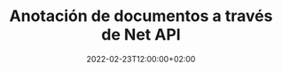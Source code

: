 ---
############################# Static ############################
layout: "product"
date: 2022-02-23T12:00:00+02:00
draft: false

product: "Annotation"
product_tag: "annotation"
platform: "Net"
platform_tag: "net"

############################# Head ############################
head_title: "API de anotación de documentos de red | Ver y anotar PDF Word Excel PPTX Imágenes"
head_description: "API de anotación de documentos de red. Ver, etiquetar, comentar y anotar PDF Word DOCX, Excel XLSX, PPTX, EML EMLX, VSS VSD, OTP, CAD y formatos de archivo de imagen."

############################# Header ##########################
title: "Anotación de documentos a través de Net API"
description: "Cree aplicaciones de red con capacidades para ver y anotar PDF, HTML, MS Office y otros formatos de documentos sin instalar ningún software externo."
button:
    enable: true
    icon: "fas fa-arrow-down"
    label: "Descargue prueba gratis"
    link: "https://downloads.groupdocs.com/annotation/net"

############################# SubMenu #########################
submenu:
    enable: true
    
    left:
        img_alt: "GroupDocs.Annotation for Net"
        image: "https://www.groupdocs.cloud/templates/groupdocs/images/product-logos/groupdocs-annotation-net.png"
        product: "GroupDocs.Annotation"
        platform: "Net"

    middle:
        button:
            # button loop
            - link: "#features"
              text: "Características"

            # button loop
            - link: "https://products.groupdocs.app/annotation"
              text: "demostraciones en vivo"

            # button loop
            - link: "https://purchase.groupdocs.com/pricing/annotation/net"
              text: "Precios"

    right:
        link_download: "https://downloads.groupdocs.com/annotation"
        link_learn: "https://docs.groupdocs.com/annotation/net/"
        link_buy: "https://purchase.groupdocs.com"

############################# Overview ############################
overview:
    enable: true
    content: |
      GroupDocs.Annotation Net API es un producto que le permite trabajar con anotaciones en documentos en diferentes plataformas y sistemas operativos, como Android, MacOS, Linux, Windows. GroupDocs.Annotation proporciona una biblioteca con API simple que brinda muchas ventajas: por ejemplo, si necesita mantener los datos confidenciales o elegir cuánta energía necesita para trabajar con la biblioteca, o cambiar parcialmente el trabajo con anotaciones, la biblioteca es muy ligero y flexible.

      GroupDocs.Annotation for Net API le permite trabajar con diferentes tipos de anotaciones, que incluyen: texto, polilínea, área, subrayado, punto, marca de agua, flecha, elipse, reemplazo de texto, distancia, campo de texto, redacción de recursos, etc. formatos de documentos populares como: PDF, HTML, Microsoft Office Word, hojas de cálculo de Excel, presentaciones de PowerPoint, Visio, correos electrónicos de Outlook, imágenes, metarchivos, dibujos CAD y varios otros formatos. La API brinda la capacidad de obtener miniaturas de páginas de documentos y admite la importación y exportación de anotaciones hacia y desde archivos PDF.

      Con la biblioteca, puede agregar, editar, extraer y eliminar anotaciones de documentos, rotar documentos, cambiar la solución de miniaturas y esta no es una lista completa de todas las posibilidades. También ofrece un conjunto completo de objetos de datos para personalizar las propiedades de anotación según sus requisitos dentro de todos los formatos de documentos admitidos.

      Trabajar con GroupDocs.Annotation for Net API es muy simple y consta de unos pocos pasos básicos. Al principio, debe configurar una licencia, luego seleccionar el archivo con el que desea trabajar, luego manipularlo de alguna manera con las anotaciones del documento (eliminar/editar/extraer/eliminar) y guardar el resultado. Para obtener más información, consulte la documentación del producto o nuestro conjunto de ejemplos.
      
      GroupDocs.Annotation se actualiza regularmente y brinda soporte a sus clientes, siempre puede hacernos preguntas o enviarnos sus ideas o contarnos sobre sus necesidades de algo nuevo y con gusto lo implementaremos en nuestras nuevas versiones.
    tabs:
      enable: true
      
      ## TAB ONE ##
      tab_one:
        description: |
          A continuación se muestra una descripción general de GroupDocs.Annotation for Net:
      
        right:
          enable: true
          icon: "fab fa-html5"
          title:  Descripción general
          content: |
            * Agregar anotaciones
            * Exportar anotaciones 
            * Importar anotaciones
            * Comentarios basados ​​en respuestas
            * Compatibilidad de anotaciones
      
      ## TAB TWO ##
      tab_two:
        description: |
          GroupDocs.Annotation for Net es compatible con todos los [formatos de archivo de documentos] populares (https://docs.groupdocs.com/annotation/Net/supported-document-formats/), incluidos: Microsoft Office, PDF, imágenes y muchos otros.

        left:
          enable: true
          table:
            # table loop
            - title: "Microsoft Office Formats"
              content: |
                * **Word**: [DOC](/annotation/net/doc/), [DOCX](/annotation/net/docx/), [DOCM](/annotation/net/docm/), [DOT](/annotation/net/dot/), [DOTX](/annotation/net/dotx/), [RTF](/annotation/net/rtf/)
                * **Excel**: [XLS](/annotation/net/xls/), [XLSX](/annotation/net/xlsx/), [XLSB](/annotation/net/xlsb/), [XLSM](/annotation/net/xlsm/)
                * **PowerPoint**: [PPT](/annotation/net/ppt/), [PPTX](/annotation/net/pptx/), [PPS](/annotation/net/pps/), [PPSX](/annotation/net/ppsx/), [POTM](/annotation/net/potm/), [POTX](/annotation/net/potx/), [PPSM](/annotation/net/ppsm/), [PPTM](/annotation/net/pptm/), [WMF](/annotation/net/wmf/), [EMF](/annotation/net/emf/)
                * **Outlook**: [EML](/annotation/net/eml/), [EMLX](/annotation/net/emlx/), [MSG](/annotation/net/msg/)
                * **Visio**: [VSS](/annotation/net/vss/), [VST](/annotation/net/vst/), [VSD](/annotation/net/vsd/), [VSDX](/annotation/net/vsdx/), [VSX](/annotation/net/vsx/)

        right:
          enable: true
          table:
            # table loop
            - title: "Other Formats"
              content: |
                * **Portable**: [PDF](/annotation/net/pdf/) (PDF/A-1a, PDF/A-1b, PDF/A-2a)
                * **OpenDocument**: [ODT](/annotation/net/odt/), [ODS](/annotation/net/ods/), [ODP](/annotation/net/odp/)
                * **Images**: [BMP](/annotation/net/bmp/), [JPG](/annotation/net/jpg/), [JPEG](/annotation/net/jpeg/), [TIFF](/annotation/net/tiff/), [TIF](/annotation/net/tif/), [PNG](/annotation/net/png/), [GIF](/annotation/net/gif/), [DCM](/annotation/net/dcm/), [DICOM](/annotation/net/dicom/)
                * **AutoCAD**: [DWG](/annotation/net/dwg/), [DXF](/annotation/net/dxf/), [CAD](/annotation/net/cad/)
                * **Other**: [HTM](/annotation/net/htm/), [HTML](/annotation/net/html/), [CSV](/annotation/net/csv/), [DJVU](/annotation/net/djvu/), [OTP](/annotation/net/otp/), [OTT](/annotation/net/ott/)

      ## TAB THREE ##
      tab_three:
        description: |
          GroupDocs.Annotation for Net es compatible con los siguientes sistemas operativos, marcos y administradores de paquetes:
        
        left:
          enable: true
          table:
            # table loop
            - icon: "fab fa-windows"
              title:  Sistemas operativos
              content: |
                * Windows Desktop (x86 & x64)
                * Windows Server (x86 & x64)
                * Windows Azure
                * Linux
                * MacOS

            # table loop
            - icon: "fas fa-code"
              title:  Marcos compatibles
              content: |
                * .NET Standard 2.0
                * .NET Framework 2.0 or higher
                * .NET Core 2.0 or higher
                * Mono Framework 1.2 or higher

        right:
          enable: true
          table:
            # table loop
            - icon: "fas fa-box"
              title:  Gerente de empaquetación
              content: |
                * NuGet
            
            # table loop
            - icon: "fas fa-tools"
              title:  Entornos de desarrollo
              content: |
                * Microsoft Visual Studio
                * Xamarin.Android
                * Xamarin.IOS
                * Xamarin.Mac
                * MonoDevelop

############################# Features ############################
features:
    enable: true
    title: GroupDocs.Annotation para funciones de red

    feature:
      # feature loop
      - icon: "fas fa-copy"
        link: "https://docs.groupdocs.com/annotation/net/basic-usage/"
        content: Agregar, editar y eliminar anotaciones y respuestas

      # feature loop
      - icon: "fas fa-eye"
        link: "https://docs.groupdocs.com/annotation/net/export-annotations/"
        content: Exportar anotaciones a documento

      # feature loop
      - icon: "fas fa-bolt"
        link: "https://docs.groupdocs.com/annotation/net/evaluation-limitations-and-licensing-of-groupdocs-annotation/"
        content: Licencia medida - Facturación controlada pagando según el uso de la API
      
      # feature loop
      - icon: "fas fa-code"
        link: "https://docs.groupdocs.com/annotation/net/extract-annotations-from-document/"
        content: Llamada de función única para obtener todas las anotaciones de un documento

      # feature loop
      - icon: "fas fa-cloud"
        link: "https://docs.groupdocs.com/annotation/net/add-point-annotation/"
        content: Asignar valor a la anotación de punto o mover el valor de punto existente

      # feature loop
      - icon: "fas fa-remove-format"
        link: "https://docs.groupdocs.com/annotation/net/add-link-annotation/"
        content: Agregar anotación de enlace a diapositivas de PDF, Word y PowerPoint

      # feature loop
      - icon: "fas fa-comment-slash"
        link: "https://docs.groupdocs.com/annotation/net/basic-usage/"
        content: Establecer el color de fondo de una anotación o eliminar todas las anotaciones del documento

      # feature loop
      - icon: "fas fa-border-all"
        link: "https://docs.groupdocs.com/annotation/net/generate-document-pages-preview/"
        content: Anote archivos PDF con precisión - obtenga una representación de imagen del documento PDF y vistas previas de la página de caché

      # feature loop
      - icon: "fas fa-wrench"
        link: "https://docs.groupdocs.com/annotation/net/import-annotations/"
        content: Obtenga las coordenadas de texto de la anotación de texto en la representación de imagen del documento

      # feature loop
      - icon: "fas fa-columns"
        link: "https://docs.groupdocs.com/annotation/net/add-area-annotation/"
        content: Enlace los comentarios del usuario a la anotación del área y soporte para comentarios anidados

      # feature loop
      - icon: "fas fa-file-word"
        link: "https://docs.groupdocs.com/annotation/net/add-arrow-annotation/"
        content: Use la anotación de flecha para señalar contenido particular

      # feature loop
      - icon: "fas fa-envelope"
        link: "https://docs.groupdocs.com/annotation/net/add-distance-annotation/"
        content: Utilice la anotación de distancia para dibujar una línea que represente la distancia entre objetos

      # feature loop
      - icon: "fas fa-print"
        link: "https://docs.groupdocs.com/annotation/net/add-point-annotation/"
        content: Anotación basada en puntos que, cuando se hace clic, aparece una ventana para agregar comentarios

      # feature loop
      - icon: "fas fa-file-archive"
        link: "https://docs.groupdocs.com/annotation/net/add-polyline-annotation/"
        content: Crear una secuencia conectada de segmentos de línea creados como una anotación de polilínea

      # feature loop
      - icon: "fas fa-lock"
        link: "https://docs.groupdocs.com/annotation/net/add-ellipse-annotation/"
        content: Cree segmentos de línea recta, segmentos de arco o una combinación de ambos

      # feature loop
      - icon: "fas fa-file-code"
        link: "https://docs.groupdocs.com/annotation/net/add-area-annotation/"
        content: Marcar áreas del documento propuestas para redacción
      
      # feature loop
      - icon: "fas fa-fill-drip"
        link: "https://docs.groupdocs.com/annotation/net/add-image-annotation/"
        content: Agregue anotaciones de imagen a PDF, diagramas, Word, Excel, presentaciones e imágenes

      # feature loop
      - icon: "fas fa-file-excel"
        link: "https://docs.groupdocs.com/annotation/net/add-annotation-to-the-document/"
        content: Agregar campo de texto y sello basado en texto o marca de agua en el documento

      # feature loop
      - icon: "fas fa-heading"
        link: "https://docs.groupdocs.com/annotation/net/add-annotation-to-the-document/"
        content: Tachar, Subrayar o Reemplazar Texto Particular en un Documento

      # feature loop
      - icon: "fas fa-project-diagram"
        link: "https://docs.groupdocs.com/annotation/net/update-annotations/"
        content: Cambiar el tamaño de la anotación asignando nuevos parámetros de alto y ancho

      # feature loop
      - icon: "fas fa-cube"
        link: "https://docs.groupdocs.com/annotation/net/generate-document-pages-preview/"
        content: Obtener miniaturas de páginas de documentos. Administre una variedad de documentos anotados para imágenes y diagramas

      # feature loop
      - icon: "fab fa-uncharted"
        link: "https://docs.groupdocs.com/annotation/net/export-annotations/"
        content: Exportar anotaciones y trabajar con archivos TIFF de varias páginas
  
      # feature loop
      - icon: "fab fa-uncharted"
        link: "https://docs.groupdocs.com/annotation/net/add-watermark-annotation/"
        content: Ajustar la alineación vertical y horizontal para la anotación de marca de agua
  
      # feature loop
      - icon: "fab fa-uncharted"
        link: "https://docs.groupdocs.com/annotation/net/add-text-field-annotation/"
        content: Agregar alineación horizontal de texto para campo de texto

      # feature loop
      - icon: "fab fa-uncharted"
        link: "https://docs.groupdocs.com/annotation/net/document-text-info/"
        content: Obtenga información sobre las líneas de texto del documento (texto, ancho, alto, sangrías)

    more_feature:
      # more_feature_loop
      - title: Soporte para Múltiples Tipos de Anotación
        content: |
          GroupDocs.Annotation for .NET le permite trabajar con varios tipos de anotaciones. Esto brinda libertad y facilidad de comunicación mientras colabora con su equipo en las tareas. Puede usar anotaciones, como anotaciones de área (marcar un área como un rectángulo y agregarle notas), anotaciones de puntos (pegar comentarios en cualquier punto del documento), anotaciones de texto (agregar comentarios al texto seleccionado), anotaciones tachadas/subrayadas ( aplicado a un párrafo), anotación de polilínea (dibuja formas y líneas a mano alzada), anotación de flecha (puntero de flecha con comentarios adjuntos), anotación de elipse (muestra texto dentro de la elipse), anotación de distancia (dibuja una línea que representa la distancia entre objetos), vínculo anotación (agregar enlaces web a formatos de documentos admitidos) y anotación de marca de agua (se puede agregar un sello de texto o una marca de agua en el documento).

          ```cs
          // Initialize list of AnnotationInfo
          List<AnnotationInfo> annotations = new List<AnnotationInfo>();
          // Initialize text annotation
          AnnotationInfo textAnnotation = new AnnotationInfo
          {
            Box = new Rectangle((float)265.44, (float)153.86, 206, 36), Type = AnnotationType.Text 
          };
          // Add annotation to list
          annotations.Add(textAnnotation);
          // Get input file stream
          Stream inputFile = new FileStream("D:/input.pdf", FileMode.Open, File
          .ReadWrite);
          // Export annotation and save output file
          CommonUtilities.SaveOutputDocument(inputFile, annotations, DocumentType.Pdf);
          ```

############################# Support ############################
support:
    enable: true

############################# Solutions ############################
solutions:
    enable: true
    title: GroupDocs.Annotation ofrece API de visualización de documentos para otros entornos de desarrollo populares

    solution:
        # solution loop
        - img_alt: "GroupDocs.Annotation for Java"
          image: "https://www.groupdocs.cloud/templates/groupdocs/images/product-logos/groupdocs-annotation-java.png"
          product: "GroupDocs.Annotation"
          platform: "Java"
          link: "/annotation/java/"

############################# Back to top ###############################
back_to_top:
  enable: true
---
